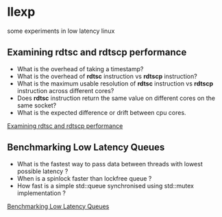 # llexp
some experiments in low latency linux

## Examining rdtsc and rdtscp performance
* What is the overhead of taking a timestamp?
* What is the overhead of **rdtsc** instruction vs **rdtscp** instruction?
* What is the maximum usable resolution of **rdtsc** instruction vs **rdtscp** instruction across different cores?
* Does **rdtsc** instruction return the same value on different cores on the same socket?
* What is the expected difference or drift between cpu cores.

[Examining rdtsc and rdtscp performance](https://github.com/pshoben/llexp/wiki/Examining-rdtsc-and-rdtscp-performance)


## Benchmarking Low Latency Queues

* What is the fastest way to pass data between threads with lowest possible latency ?
* When is a spinlock faster than lockfree queue ?
* How fast is a simple std::queue synchronised using std::mutex implementation ?



[Benchmarking Low Latency Queues](https://github.com/pshoben/llexp/wiki/Benchmarking-Low-Latency-Queues)


